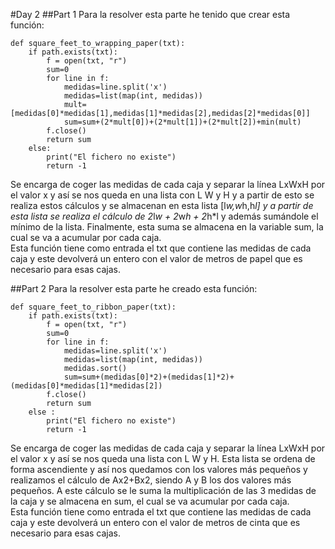 #Day 2
##Part 1
Para la resolver esta parte he tenido que crear esta función:
````
def square_feet_to_wrapping_paper(txt):
    if path.exists(txt):
        f = open(txt, "r")
        sum=0
        for line in f:
            medidas=line.split('x')
            medidas=list(map(int, medidas))
            mult=[medidas[0]*medidas[1],medidas[1]*medidas[2],medidas[2]*medidas[0]]
            sum=sum+(2*mult[0])+(2*mult[1])+(2*mult[2])+min(mult)
        f.close()
        return sum
    else:
        print("El fichero no existe")
        return -1
````
Se encarga de coger las medidas de cada caja y separar la línea LxWxH por el valor x y así se nos queda en una lista con 
L W y H y a partir de esto se realiza estos cálculos y se almacenan en esta lista [l*w,w*h,h*l] y a partir de esta lista
 se realiza el cálculo de 2*l*w + 2*w*h + 2*h*l y además sumándole el mínimo de la lista. Finalmente, esta suma se almacena
  en la variable sum, la cual se va a acumular por cada caja.  
Esta función tiene como entrada el txt que contiene las medidas de cada caja y este devolverá un entero con el valor de 
metros de papel que es necesario para esas cajas.

##Part 2
Para la resolver esta parte he creado esta función:
````
def square_feet_to_ribbon_paper(txt):
    if path.exists(txt):
        f = open(txt, "r")
        sum=0
        for line in f:
            medidas=line.split('x')
            medidas=list(map(int, medidas))
            medidas.sort()
            sum=sum+(medidas[0]*2)+(medidas[1]*2)+(medidas[0]*medidas[1]*medidas[2])
        f.close()
        return sum
    else :
        print("El fichero no existe")
        return -1
````
Se encarga de coger las medidas de cada caja y separar la línea LxWxH por el valor x y así se nos queda una lista con 
L W y H. Esta lista se ordena de forma ascendiente y así nos quedamos con los valores más pequeños y realizamos el cálculo 
de Ax2+Bx2, siendo A y B los dos valores más pequeños. A este cálculo se le suma la multiplicación de las 3 medidas de la caja 
y se almacena en sum, el cual se va acumular por cada caja.  
Esta función tiene como entrada el txt que contiene las medidas de cada caja y este devolverá un entero con el valor de metros 
de cinta que es necesario para esas cajas.
